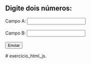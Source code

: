<!DOCTYPE html>
<html>
<head>
<title>Validação de Formulário</title>
</head>
<body>

  <h2>Digite dois números:</h2>

  <form id="meuFormulario">
    <div>
      <label for="campoA">Campo A:</label>
      <input type="number" id="campoA" name="campoA">
    </div>
    <br>
    <div>
      <label for="campoB">Campo B:</label>
      <input type="number" id="campoB" name="campoB">
    </div>
    <br>
    <button type="submit">Enviar</button>
  </form>

  <div id="mensagem"></div>

  <script>
    document.getElementById("meuFormulario").addEventListener("submit", function(event) {
      event.preventDefault(); // Impede o envio padrão do formulário

      const campoA = parseInt(document.getElementById("campoA").value);
      const campoB = parseInt(document.getElementById("campoB").value);
      const mensagemDiv = document.getElementById("mensagem");

      if (campoB > campoA) {
        mensagemDiv.textContent = "Formulário válido! O número B é maior que o número A.";
        mensagemDiv.style.color = "green";
      } else {
        mensagemDiv.textContent = "Formulário inválido! O número B deve ser maior que o número A.";
        mensagemDiv.style.color = "red";
      }
    });
  </script>

</body>
</html># exercicio_html_js.

